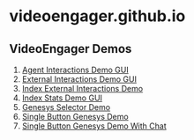 # videoengager.github.io
## VideoEngager Demos

<div>

1.  [Agent Interactions Demo GUI](https://videoengager.github.io/agent-interactions-demo-gui.html)
2.  [External Interactions Demo GUI](https://videoengager.github.io/external-interactions-demo-gui.html)
3.  [Index External Interactions Demo](https://videoengager.github.io/index-external-interactions-demo.html)
4.  [Index Stats Demo GUI](https://videoengager.github.io/external-interactions-demo-gui.html)
5.  [Genesys Selector Demo](https://videoengager.github.io/genesys-selector-demo.html)
6.  [Single Button Genesys Demo](https://videoengager.github.io/single-button-genesys-demo.html)
6.  [Single Button Genesys Demo With Chat](https://videoengager.github.io/single-button-genesys-demo-with-chat.html)

</div>
